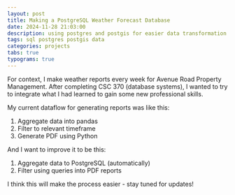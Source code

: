 ```yaml
---
layout: post
title: Making a PostgreSQL Weather Forecast Database
date: 2024-11-28 21:03:00
description: using postgres and postgis for easier data transformation and visualization
tags: sql postgres postgis data
categories: projects
tabs: true
typograms: true
---
```


For context, I make weather reports every week for Avenue Road Property Management.
After completing CSC 370 (database systems), I wanted to try to integrate what I had learned to gain some new professional skills.

My current dataflow for generating reports was like this:
1. Aggregate data into pandas
2. Filter to relevant timeframe
3. Generate PDF using Python

And I want to improve it to be this:
1. Aggregate data to PostgreSQL (automatically)
2. Filter using queries into PDF reports

I think this will make the process easier - stay tuned for updates!

